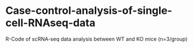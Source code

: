 # Case-control-analysis-of-single-cell-RNAseq-data
R-Code of scRNA-seq data analysis between WT and KO mice (n=3/group) 
